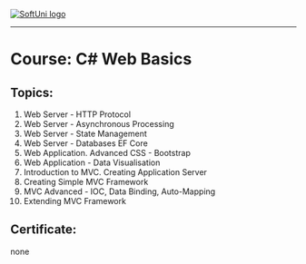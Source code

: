 <a href="https://softuni.bg/trainings/courses" rel="Courses">  ![SoftUni logo][logo] <a/>

[logo]: http://innovationstarterbox.bg/wp-content/uploads/2016/05/Softuni_logo_trasparent.png "Logo Title Text 2"

---

# Course: C# Web Basics

## Topics:
01. Web Server - HTTP Protocol
02. Web Server - Asynchronous Processing
03. Web Server - State Management
04. Web Server - Databases EF Core
05. Web Application. Advanced CSS - Bootstrap
06. Web Application - Data Visualisation
07. Introduction to MVC. Creating Application Server
08. Creating Simple MVC Framework
09. MVC Advanced - IOC, Data Binding, Auto-Mapping
10. Extending MVC Framework

## Certificate: 
none

